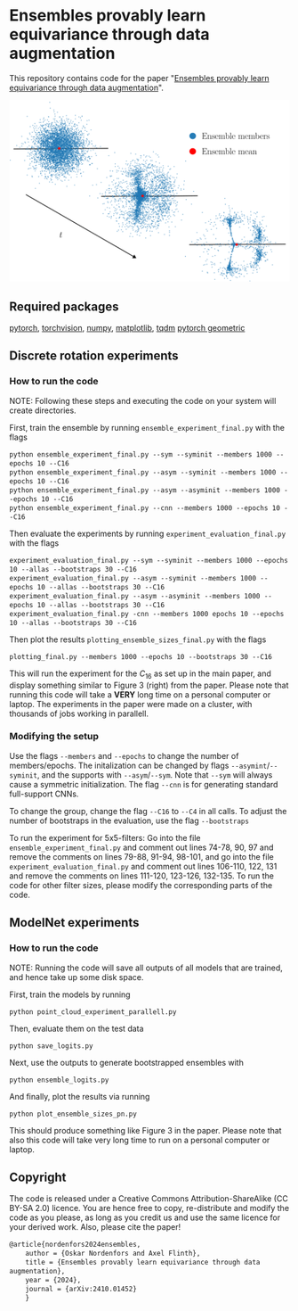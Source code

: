 # Ensembles provably learn equivariance through data augmentation

This repository contains code for the paper "[Ensembles provably learn equivariance through data augmentation](https://arXiv.org/abs/2410.01452)".




![Graphic: An ensemble stays equivariant through training](graphics/graphical_depiction_ensemble_nontransp.png)

## Required packages

[pytorch](https://pytorch.org/get-started/locally/), [torchvision](https://pytorch.org/get-started/locally/), [numpy](https://numpy.org/), [matplotlib](https://matplotlib.org/), [tqdm](https://tqdm.github.io/) [pytorch geometric](https://pytorch-geometric.readthedocs.io/en/latest/install/installation.html)


## Discrete rotation experiments


### How to run the code

NOTE: Following these steps and executing the code on your system will create directories.

First, train the ensemble by running `ensemble_experiment_final.py` with the flags
    
    python ensemble_experiment_final.py --sym --syminit --members 1000 --epochs 10 --C16
    python ensemble_experiment_final.py --asym --syminit --members 1000 --epochs 10 --C16
    python ensemble_experiment_final.py --asym --asyminit --members 1000 --epochs 10 --C16
    python ensemble_experiment_final.py --cnn --members 1000 --epochs 10 --C16

Then evaluate the experiments by running `experiment_evaluation_final.py` with the flags
   
    experiment_evaluation_final.py --sym --syminit --members 1000 --epochs 10 --allas --bootstraps 30 --C16
    experiment_evaluation_final.py --asym --syminit --members 1000 --epochs 10 --allas --bootstraps 30 --C16
    experiment_evaluation_final.py --asym --asyminit --members 1000 --epochs 10 --allas --bootstraps 30 --C16
    experiment_evaluation_final.py -cnn --members 1000 epochs 10 --epochs 10 --allas --bootstraps 30 --C16

Then plot the results `plotting_ensemble_sizes_final.py` with the flags

    plotting_final.py --members 1000 --epochs 10 --bootstraps 30 --C16

This will run the experiment for the $C_16$ as set up in the main paper, and display something similar to Figure 3 (right) from the paper. Please note that running this code will take a **VERY** long time on a personal computer or laptop. The experiments in the paper were made on a cluster, with thousands of jobs working in parallell.

### Modifying the setup
Use the flags `--members` and `--epochs` to change the number of members/epochs. The initalization can be changed by flags `--asymint`/`--syminit`, and the supports with `--asym`/`--sym`. Note that `--sym` will always cause a symmetric initialization. The flag `--cnn` is for generating standard full-support CNNs.

To change the group, change the flag `--C16` to `--C4` in all calls. To adjust the number of bootstraps in the evaluation, use the flag `--bootstraps`

To run the experiment for 5x5-filters: Go into the file `ensemble_experiment_final.py` and comment out lines 74-78, 90, 97 and remove the comments on lines 79-88, 91-94, 98-101, and go into the file `experiment_evaluation_final.py` and comment out lines 106-110, 122, 131 and remove the comments on lines 111-120, 123-126, 132-135. To run the code for other filter sizes, please modify the corresponding parts of the code.

## ModelNet experiments

### How to run the code

NOTE: Running the code will save all outputs of all models that are trained, and hence take up some disk space.

First, train the models by running

    python point_cloud_experiment_parallell.py

Then, evaluate them on the test data

    python save_logits.py

Next, use the outputs to generate bootstrapped ensembles with

    python ensemble_logits.py

And finally, plot the results via running

    python plot_ensemble_sizes_pn.py

This should produce something like Figure 3 in the paper. Please note that also this code will take very long time to run on a personal computer or laptop.

## Copyright
The code is released under a Creative Commons Attribution-ShareAlike (CC BY-SA 2.0) licence. You are hence free to copy, re-distribute and modify the code as you please, as long as you credit us and use the same licence for your derived work. Also, please cite the paper!

    @article{nordenfors2024ensembles,
        author = {Oskar Nordenfors and Axel Flinth},
        title = {Ensembles provably learn equivariance through data augmentation},
        year = {2024},
        journal = {arXiv:2410.01452}
        }

